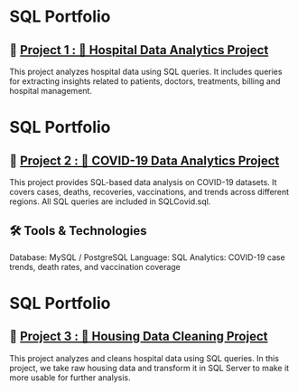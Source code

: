 # SQL Portfolio

## 📌 [Project 1 : 🏥 Hospital Data Analytics Project](https://github.com/srnpsd-afk/SQL-Portfolio/blob/main/HOSPITAL.sql)

This project analyzes hospital data using SQL queries.
It includes queries for extracting insights related to patients, doctors, treatments, billing and hospital management.





# SQL Portfolio

## 📌 [Project 2 : 🦠 COVID-19 Data Analytics Project](https://github.com/srnpsd-afk/SQL-Portfolio/blob/main/SQLCovid19.sql)

This project provides SQL-based data analysis on COVID-19 datasets.
It covers cases, deaths, recoveries, vaccinations, and trends across different regions.
All SQL queries are included in SQLCovid.sql.

## 🛠️ Tools & Technologies
Database: MySQL / PostgreSQL
Language: SQL
Analytics: COVID-19 case trends, death rates, and vaccination coverage




# SQL Portfolio

## 📌 [Project 3 : 🏥 Housing Data Cleaning Project](https://github.com/srnpsd-afk/SQL-Portfolio/blob/main/HOSPITAL.sql)

This project analyzes and cleans hospital data using SQL queries.
In this project, we take raw housing data and transform it in SQL Server to make it
more usable for further analysis.
